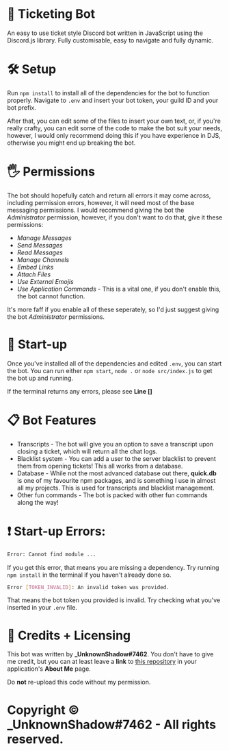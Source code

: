 # 🎫 Ticketing Bot
An easy to use ticket style Discord bot written in JavaScript using the Discord.js library.
Fully customisable, easy to navigate and fully dynamic.

# 🛠 Setup
Run `npm install` to install all of the dependencies for the bot to function properly.
Navigate to `.env` and insert your bot token, your guild ID and your bot prefix.

After that, you can edit some of the files to insert your own text, or, if you're really crafty, you can edit some of the code to make the bot suit your needs, however, I would only recommend doing this if you have experience in DJS, otherwise you might end up breaking the bot.

# 🖐 Permissions
The bot should hopefully catch and return all errors it may come across, including permission errors, however, it will need most of the base messaging permissions.
I would recommend giving the bot the *Administrator* permission, however, if you don't want to do that, give it these permissions:
* *Manage Messages*
* *Send Messages*
* *Read Messages*
* *Manage Channels*
* *Embed Links*
* *Attach Files*
* *Use External Emojis*
* *Use Application Commands* - This is a vital one, if you don't enable this, the bot cannot function.

It's more faff if you enable all of these seperately, so I'd just suggest giving the bot *Administrator* permissions.

# 🤖 Start-up
Once you've installed all of the dependencies and edited `.env`, you can start the bot.
You can run either `npm start`, `node .` or `node src/index.js` to get the bot up and running.

If the terminal returns any errors, please see **Line []**

# 📋 Bot Features
* Transcripts - The bot will give you an option to save a transcript upon closing a ticket, which will return all the chat logs.
* Blacklist system - You can add a user to the server blacklist to prevent them from opening tickets! This all works from a database.
* Database - While not the most advanced database out there, **quick.db** is one of my favourite npm packages, and is something I use in almost all my projects. This is used for transcripts and blacklist management.
* Other fun commands - The bot is packed with other fun commands along the way!

# ❗ Start-up Errors:
```sh
Error: Cannot find module ...
```
If you get this error, that means you are missing a dependency. Try running `npm install` in the terminal if you haven't already done so.

```sh
Error [TOKEN_INVALID]: An invalid token was provided.
```
That means the bot token you provided is invalid. Try checking what you've inserted in your `.env` file.

# 👥 Credits + Licensing
This bot was written by **_UnknownShadow#7462**.
You don't have to give me credit, but you can at least leave a **link** to [this repository](https://github.com/unknownshadow-s/ticketing-bot) in your application's **About Me** page.

Do **not** re-upload this code without my permission.

# Copyright © _UnknownShadow#7462 - All rights reserved.
